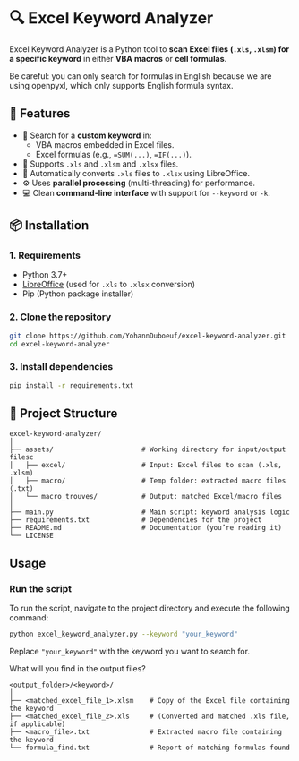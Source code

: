 # 🔍 Excel Keyword Analyzer

Excel Keyword Analyzer is a Python tool to **scan Excel files (`.xls`, `.xlsm`) for a specific keyword** in either **VBA macros** or **cell formulas**.

Be careful: you can only search for formulas in English because we are using openpyxl, which only supports English formula syntax.

## 🚀 Features

- 🔎 Search for a **custom keyword** in:
  - VBA macros embedded in Excel files.
  - Excel formulas (e.g., `=SUM(...)`, `=IF(...)`).
- 📂 Supports `.xls` and `.xlsm` and `.xlsx` files.
- 🔁 Automatically converts `.xls` files to `.xlsx` using LibreOffice.
- ⚙️ Uses **parallel processing** (multi-threading) for performance.
- 💻 Clean **command-line interface** with support for `--keyword` or `-k`.

## 📦 Installation

### 1. Requirements

- Python 3.7+
- [LibreOffice](https://www.libreoffice.org/download/) (used for `.xls` to `.xlsx` conversion)
- Pip (Python package installer)

### 2. Clone the repository

```bash
git clone https://github.com/YohannDuboeuf/excel-keyword-analyzer.git
cd excel-keyword-analyzer
```

### 3. Install dependencies
```bash
pip install -r requirements.txt
```

## 📁 Project Structure

```
excel-keyword-analyzer/
│
├── assets/                      # Working directory for input/output filesc
│   ├── excel/                   # Input: Excel files to scan (.xls, .xlsm)
│   ├── macro/                   # Temp folder: extracted macro files (.txt)
│   └── macro_trouves/           # Output: matched Excel/macro files
│
├── main.py                      # Main script: keyword analysis logic
├── requirements.txt             # Dependencies for the project
├── README.md                    # Documentation (you’re reading it)
└── LICENSE   
```

## Usage

### Run the script

To run the script, navigate to the project directory and execute the following command:

```bash
python excel_keyword_analyzer.py --keyword "your_keyword"
```

Replace `"your_keyword"` with the keyword you want to search for.

What will you find in the output files?

```
<output_folder>/<keyword>/
│
├── <matched_excel_file_1>.xlsm    # Copy of the Excel file containing the keyword
├── <matched_excel_file_2>.xls     # (Converted and matched .xls file, if applicable)
├── <macro_file>.txt               # Extracted macro file containing the keyword
└── formula_find.txt               # Report of matching formulas found
```
